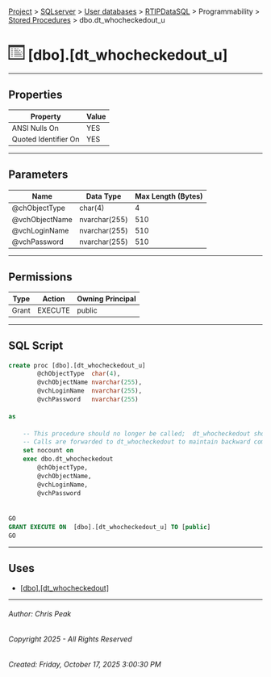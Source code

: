 #### 

[Project](../../../../../index.md) > [SQLserver](../../../../index.md) > [User databases](../../../index.md) > [RTIPDataSQL](../../index.md) > Programmability > [Stored Procedures](Stored_Procedures.md) > dbo.dt_whocheckedout_u

# ![Stored Procedures](../../../../../Images/StoredProcedure32.png) [dbo].[dt_whocheckedout_u]

---

## <a name="#properties"></a>Properties

| Property | Value |
|---|---|
| ANSI Nulls On | YES |
| Quoted Identifier On | YES |


---

## <a name="#parameters"></a>Parameters

| Name | Data Type | Max Length (Bytes) |
|---|---|---|
| @chObjectType | char(4) | 4 |
| @vchObjectName | nvarchar(255) | 510 |
| @vchLoginName | nvarchar(255) | 510 |
| @vchPassword | nvarchar(255) | 510 |


---

## <a name="#permissions"></a>Permissions

| Type | Action | Owning Principal |
|---|---|---|
| Grant | EXECUTE | public |


---

## <a name="#sqlscript"></a>SQL Script

```sql
create proc [dbo].[dt_whocheckedout_u]
        @chObjectType  char(4),
        @vchObjectName nvarchar(255),
        @vchLoginName  nvarchar(255),
        @vchPassword   nvarchar(255)

as

	-- This procedure should no longer be called;  dt_whocheckedout should be called instead.
	-- Calls are forwarded to dt_whocheckedout to maintain backward compatibility.
	set nocount on
	exec dbo.dt_whocheckedout
		@chObjectType, 
		@vchObjectName,
		@vchLoginName, 
		@vchPassword  


GO
GRANT EXECUTE ON  [dbo].[dt_whocheckedout_u] TO [public]
GO

```


---

## <a name="#uses"></a>Uses

* [[dbo].[dt_whocheckedout]](dbo_dt_whocheckedout.md)


---

###### Author:  Chris Peak

###### Copyright 2025 - All Rights Reserved

###### Created: Friday, October 17, 2025 3:00:30 PM

